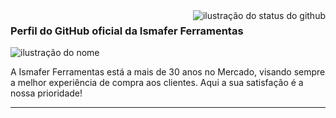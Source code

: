 <img align='right' src="https://github-readme-stats.vercel.app/api?username=iuricode&show_icons=true&title_color=FFC100&text_color=fff&icon_color=783c00&bg_color=121113&cache_seconds=2300" alt="ilustração do status do github">

### Perfil do GitHub oficial da Ismafer Ferramentas

<img src="https://img.shields.io/static/v1?label=Overview&message=Ismafer&color=121113&style=for-the-badge&logo=GitHub" alt="ilustração do nome">

<p> A Ismafer Ferramentas está a mais de 30 anos no Mercado, visando sempre a melhor experiência de compra aos clientes. Aqui a sua satisfação é a nossa prioridade!</p>

<hr>
